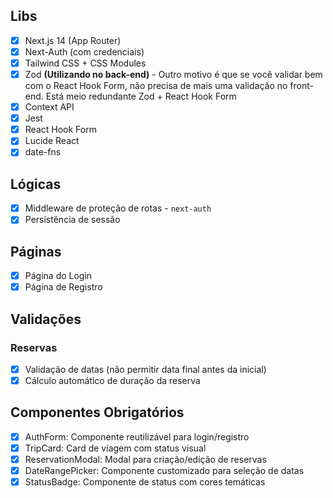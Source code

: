 ## Libs

- [x] Next.js 14 (App Router)
- [x] Next-Auth (com credenciais)
- [x] Tailwind CSS + CSS Modules
- [x] Zod **(Utilizando no back-end)** - Outro motivo é que se você validar bem com o React Hook Form, não precisa de mais uma validação no front-end. Está meio redundante Zod + React Hook Form
- [x] Context API
- [x] Jest
- [x] React Hook Form
- [x] Lucide React
- [x] date-fns

## Lógicas

- [x] Middleware de proteção de rotas - `next-auth`
- [x] Persistência de sessão

## Páginas

- [x] Página do Login
- [x] Página de Registro

## Validações

### Reservas

- [x] Validação de datas (não permitir data final antes da inicial)
- [x] Cálculo automático de duração da reserva

## Componentes Obrigatórios

- [x] AuthForm: Componente reutilizável para login/registro
- [x] TripCard: Card de viagem com status visual
- [x] ReservationModal: Modal para criação/edição de reservas
- [x] DateRangePicker: Componente customizado para seleção de datas
- [x] StatusBadge: Componente de status com cores temáticas
